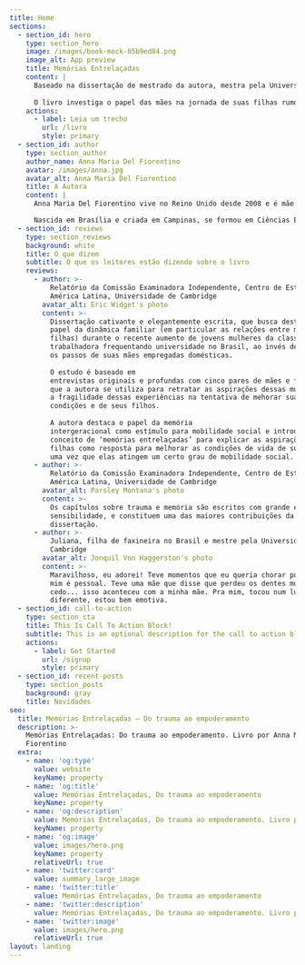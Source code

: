 ```yaml
---
title: Home
sections:
  - section_id: hero
    type: section_hero
    image: /images/book-mock-05b9ed84.png
    image_alt: App preview
    title: Memórias Entrelaçadas
    content: |
      Baseado na dissertação de mestrado da autora, mestra pela Universidade de Cambridge (Reino Unido), Memórias entrelaçadas – do trauma ao empoderamento conta histórias de vida de dez mulheres, mães empregadas domésticas e serventes escolares e de suas filhas, a primeira geração em suas famílias a obter um diploma universitário no Brasil.
      
      O livro investiga o papel das mães na jornada de suas filhas rumo a universidade e introduz o conceito de memórias entrelaçadas para mostrar como o mecanismo de transmissão das memórias entre mães e filhas levou ao suporte mútuo entre essas mulheres, transformando trauma em empoderamento.
    actions:
      - label: Leia um trecho
        url: /livro
        style: primary
  - section_id: author
    type: section_author
    author_name: Anna Maria Del Fiorentino
    avatar: /images/anna.jpg
    avatar_alt: Anna Maria Del Fiorentino
    title: A Autora
    content: |
      Anna Maria Del Fiorentino vive no Reino Unido desde 2008 e é mãe de duas crianças. Seus temas de interesse são voltados a maternidade e dignidade na infância e adolescência, educação, direitos humanos, feminismo inclusivo, justiça social, lutas da comunidade LGBTI+ e anti-racismo.

      Nascida em Brasília e criada em Campinas, se formou em Ciências Econômicas na Universidade Estadual de Campinas (UNICAMP), trabalhou no Centro de Pesquisa e Desenvolvimento da Ericsson em Indaiatuba e posteriormente no Banco do Brasil em Londres, onde também fez trabalhos voluntários de teatro e cinema no Old Vic Tunnels. Anna fez uma pausa em sua carreira para se dedicar a criação dos filhos e, recentemente, retomou sua trajetória acadêmica quando recebeu uma oferta de vaga no programa de mestrado no Centro de Estudos da América Latina da Universidade de Cambridge (Reino Unido).
  - section_id: reviews
    type: section_reviews
    background: white
    title: O que dizem
    subtitle: O que os leitores estão dizendo sobre o livro
    reviews:
      - author: >-
          Relatório da Comissão Examinadora Independente, Centro de Estudos da
          América Latina, Universidade de Cambridge
        avatar_alt: Eric Widget's photo
        content: >-
          Dissertação cativante e elegantemente escrita, que busca destacar o
          papel da dinâmica familiar (em particular as relações entre mães e
          filhas) durante o recente aumento de jovens mulheres da classe
          trabalhadora frequentando universidade no Brasil, ao invés de seguirem
          os passos de suas mães empregadas domésticas.
          
          O estudo é baseado em
          entrevistas originais e profundas com cinco pares de mães e filhas,
          que a autora se utiliza para retratar as aspirações dessas mulheres e
          a fragilidade dessas experiências na tentativa de mehorar suas
          condições e de seus filhos.
          
          A autora destaca o papel da memória
          intergeracional como estímulo para mobilidade social e introduz o
          conceito de ‘memórias entrelaçadas’ para explicar as aspirações das
          filhas como resposta para melhorar as condições de vida de suas mães,
          uma vez que elas atingem um certo grau de mobilidade social.
      - author: >-
          Relatório da Comissão Examinadora Independente, Centro de Estudos da
          América Latina, Universidade de Cambridge
        avatar_alt: Parsley Montana's photo
        content: >-
          Os capítulos sobre trauma e memória são escritos com grande empatia e
          sensibilidade, e constituem uma das maiores contribuições da
          dissertação.
      - author: >-
          Juliana, filha de faxineira no Brasil e mestre pela Universidade de
          Cambridge
        avatar_alt: Jonquil Von Haggerston's photo
        content: >-
          Maravilhoso, eu adorei! Teve momentos que eu queria chorar porque pra
          mim é pessoal. Teve uma mãe que disse que perdeu os dentes muito
          cedo... isso aconteceu com a minha mãe. Pra mim, tocou num lugar
          diferente, estou bem emotiva.
  - section_id: call-to-action
    type: section_cta
    title: This Is Call To Action Block!
    subtitle: This is an optional description for the call to action block.
    actions:
      - label: Get Started
        url: /signup
        style: primary
  - section_id: recent-posts
    type: section_posts
    background: gray
    title: Novidades
seo:
  title: Memórias Entrelaçadas — Do trauma ao empoderamento
  description: >-
    Memórias Entrelaçadas: Do trauma ao empoderamento. Livro por Anna Maria Del
    Fiorentino
  extra:
    - name: 'og:type'
      value: website
      keyName: property
    - name: 'og:title'
      value: Memórias Entrelaçadas, Do trauma ao empoderamento
      keyName: property
    - name: 'og:description'
      value: Memórias Entrelaçadas, Do trauma ao empoderamento. Livro por Anna Maria Del Fiorentino
      keyName: property
    - name: 'og:image'
      value: images/hero.png
      keyName: property
      relativeUrl: true
    - name: 'twitter:card'
      value: summary_large_image
    - name: 'twitter:title'
      value: Memórias Entrelaçadas, Do trauma ao empoderamento
    - name: 'twitter:description'
      value: Memórias Entrelaçadas, Do trauma ao empoderamento. Livro por Anna Maria Del Fiorentino
    - name: 'twitter:image'
      value: images/hero.png
      relativeUrl: true
layout: landing
---
```

